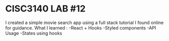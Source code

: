 # CISC3140 LAB #12
I created a simple movie search app using a full stack tutorial I found online for guidance. 
What I learned :
-React + Hooks
-Styled components
-API Usage
-States using hooks
